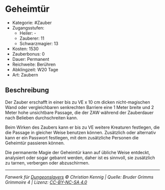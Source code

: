 # Geheimtür

- Kategorie: #Zauber
- Zugangsstufen:
  - Heiler: -
  - Zauberer: 11
  - Schwarzmagier: 13
- Kosten: 1530
- Zauberbonus: 0
- Dauer: Permanent
- Reichweite: Berühren
- Abklingzeit: W20 Tage
- Art: Zaubern

## Beschreibung

Der Zauber erschafft in einer bis zu VE x 10 cm dicken nicht-magischen Wand oder vergleichbaren senkrechten Barriere eine 1 Meter breite und 2 Meter hohe unsichtbare Passage, die der ZAW während der Zauberdauer nach Belieben durchschreiten kann.

Beim Wirken des Zaubers kann er bis zu VE weitere Kreaturen festlegen, die die Passage in gleicher Weise benutzen können. Zusätzlich oder alternativ kann er ein Passwort festlegen, mit dem zusätzliche Personen die Geheimtür passieren können.

Die permanente Magie der Geheimtür kann auf übliche Weise entdeckt, analysiert oder sogar gebannt werden, daher ist es sinnvoll, sie zusätzlich zu tarnen, verbergen oder abzuschirmen.

---

_Fanwerk für [Dungeonslayers](https://www.dungeonslayers.net/) © Christian Kennig | Quelle: Bruder Grimms Grimmoire 4 | Lizenz: [CC-BY-NC-SA 4.0](https://creativecommons.org/licenses/by-nc-sa/4.0/deed.de)_
